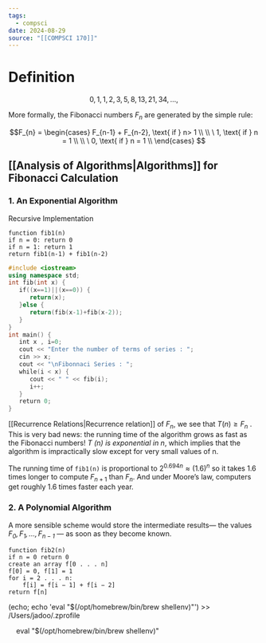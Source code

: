 ```yaml
---
tags:
  - compsci
date: 2024-08-29
source: "[[COMPSCI 170]]"
---
```

# Definition
$$0, 1, 1, 2, 3, 5, 8, 13, 21, 34, . . . ,$$

 More formally, the Fibonacci numbers $F_n$ are generated by the simple rule:

$$F_{n} = 
\begin{cases} 
      F_{n-1} + F_{n-2}, \text{ if } n> 1 \\ \\
\
      1, \text{ if } n = 1 \\ \\
\
      0, \text{ if } n = 1 \\
   \end{cases}
$$
## [[Analysis of Algorithms|Algorithms]] for Fibonacci Calculation

### 1. An Exponential Algorithm

Recursive Implementation 

```pcode
function fib1(n)
if n = 0: return 0
if n = 1: return 1
return fib1(n-1) + fib1(n-2)

```

```cpp
#include <iostream>
using namespace std;
int fib(int x) {
   if((x==1)||(x==0)) {
      return(x);
   }else {
      return(fib(x-1)+fib(x-2));
   }
}
int main() {
   int x , i=0;
   cout << "Enter the number of terms of series : ";
   cin >> x;
   cout << "\nFibonnaci Series : ";
   while(i < x) {
      cout << " " << fib(i);
      i++;
   }
   return 0;
}
```
[[Recurrence Relations|Recurrence relation]] of $F_n$, we see that $T(n) \ge F_n$ . This is very bad news: the running time of the algorithm grows as fast as the Fibonacci numbers! _T (n) is exponential in n_, which implies that the algorithm is impractically slow except for very small values of n.

The running time of `fib1(n)` is proportional to $2^{0.694n}≈ (1.6)^n$ so it takes 1.6 times longer to compute $F_{n+1}$ than $F_n$. And under Moore’s law, computers get roughly 1.6 times faster each year.


### 2. A Polynomial Algorithm

A more sensible scheme would store the intermediate results— the values _$F_0, F_1, . . . , F_{n−1}$_ — as soon as they become known.

```pcode
function fib2(n) 
if n = 0 return 0 
create an array f[0 . . . n] 
f[0] = 0, f[1] = 1 
for i = 2 . . . n: 
	f[i] = f[i − 1] + f[i − 2] 
return f[n]
```


(echo; echo 'eval "$(/opt/homebrew/bin/brew shellenv)"') >> /Users/jadoo/.zprofile

    eval "$(/opt/homebrew/bin/brew shellenv)"